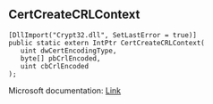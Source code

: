 ## CertCreateCRLContext

```
[DllImport("Crypt32.dll", SetLastError = true)]
public static extern IntPtr CertCreateCRLContext(
   uint dwCertEncodingType,
   byte[] pbCrlEncoded,
   uint cbCrlEncoded
);
```

Microsoft documentation: [Link](https://docs.microsoft.com/en-us/windows/win32/api/wincrypt/nf-wincrypt-certcreatecrlcontext)
